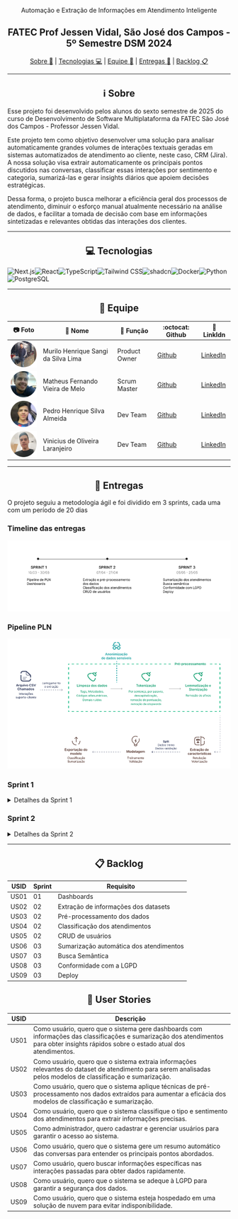 <div align="center">

Automação e Extração de Informações em Atendimento Inteligente

## FATEC Prof Jessen Vidal, São José dos Campos - 5º Semestre DSM 2024

[Sobre :memo:](#sobre) | [Tecnologias :computer:](#tecnologias) | [Equipe :busts_in_silhouette:](#equipe) | [Entregas :rocket:](#entregas) | [Backlog :clipboard:](#backlog)

</div>

---

<div align="center">

<span id="sobre"></span>

## :information_source: Sobre

</div>

Esse projeto foi desenvolvido pelos alunos do sexto semestre de 2025 do curso de Desenvolvimento de Software Multiplataforma da FATEC São José dos Campos - Professor Jessen Vidal.

Este projeto tem como objetivo desenvolver uma solução para analisar automaticamente grandes volumes de interações textuais geradas em sistemas automatizados de atendimento ao cliente, neste caso, CRM (Jira). A nossa solução visa extrair automaticamente os principais pontos discutidos nas conversas, classificar essas interações por sentimento e categoria, sumarizá-las e gerar insights diários que apoiem decisões estratégicas.

Dessa forma, o projeto busca melhorar a eficiência geral dos processos de atendimento, diminuir o esforço manual atualmente necessário na análise de dados, e facilitar a tomada de decisão com base em informações sintetizadas e relevantes obtidas das interações dos clientes.

---

<div align="center">

<span id="tecnologias"></span>

## :computer: Tecnologias

</div>

  
![Next.js](https://img.shields.io/badge/Next.js-000000?style=for-the-badge&logo=next.js&logoColor=white)![React](https://img.shields.io/badge/React-61DAFB?style=for-the-badge&logo=react&logoColor=white)![TypeScript](https://img.shields.io/badge/TypeScript-3178C6?style=for-the-badge&logo=typescript&logoColor=white)![Tailwind CSS](https://img.shields.io/badge/Tailwind_CSS-38B2AC?style=for-the-badge&logo=tailwind-css&logoColor=white)![shadcn](https://img.shields.io/badge/shadcn-000000?style=for-the-badge&logo=shadcn&logoColor=white)![Docker](https://img.shields.io/badge/Docker%20-%20%232496ED?style=for-the-badge&logo=docker&logoColor=white)![Python](https://img.shields.io/badge/Python%20-%20%233776AB?style=for-the-badge&logo=python&logoColor=white)![PostgreSQL](https://img.shields.io/badge/PostgreSQL%20-%20%234169E1?style=for-the-badge&logo=postgresql&logoColor=white)
  

---

<div align="center">

<span id="equipe"></span>

## :busts_in_silhouette: Equipe

</div>

| :camera: Foto                         | :bust_in_silhouette: Nome           | :briefcase: Função | :octocat: Github                              | :link: LinkIdn                                                         |
| ------------------------------------- | ----------------------------------- | ------------------ | --------------------------------------------- | ---------------------------------------------------------------------- |
| ![Foto](docs/images/fotoMurilo.png)   | Murilo Henrique Sangi da Silva Lima | Product Owner      | [Github](https://github.com/MuriloLima03)     | [LinkedIn](https://www.linkedin.com/in/murilo-sangi-944964313/)        |
| ![Foto](docs/images/fotoMatheus.png)  | Matheus Fernando Vieira de Melo     | Scrum Master       | [Github](https://github.com/Matheusfvm)       | [LinkedIn](https://www.linkedin.com/in/matheusfvmelo/)                 |
| ![Foto](docs/images/fotoPedro.png)    | Pedro Henrique Silva Almeida        | Dev Team           | [Github](https://github.com/PedroHSdeAlmeida) | [LinkedIn](https://www.linkedin.com/in/pedroalmeidadev/)               |
| ![Foto](docs/images/fotoVinicius.png) | Vinicius de Oliveira Laranjeiro     | Dev Team           | [Github](https://github.com/vdlaranjeiro)     | [LinkedIn](https://www.linkedin.com/in/vinicius-laranjeiro-296b371bb/) |

---

<div align="center">

<span id="entregas"></span>


## :rocket: Entregas

</div>
  
O projeto seguiu a metodologia ágil e foi dividido em 3 sprints, cada uma com um período de 20 dias


### Timeline das entregas

<div align="center">

![Timeline das entregas](/docs/images/Timeline.png)

</div>

### Pipeline PLN

<div align="center">

![Pipeline PLN](./docs/images/pipeline-pln.png)

</div>

### Sprint 1

<details>
  <summary>Detalhes da Sprint 1</summary>

  <br>

**Objetivo da Sprint:**  
Nessa sprint, nosso foco foi na documentação do sistema, configuração da pipeline de PLN e construção dos dashboards para demonstrar os resultados da análise dos atendimentos.

**Sprint Backlog:**

| USID | Requisito    |
| ---- | ------------ |
| US01 | Dashboards   |
| US02 | Pipeline PLN |

**Burndown:**  
![Burndown Sprint 1](./docs/sprint1/burndownSprint1.png)

</details>


### Sprint 2

<details>
  <summary>Detalhes da Sprint 2</summary>

  <br>

**Objetivo da Sprint:**  
Nessa sprint, dividimos nosso foco em duas frentes Classificação dos atendimentos e Gerenciamento dos usuários, configuração da pipeline de PLN e construção dos dashboards para demonstrar os resultados da análise dos atendimentos.

**Sprint Backlog:**

| USID | Requisito    |
| ---- | ------------ |
| US02 | Extração de informações dos datasets |
| US03 | Pré-processamento dos dados |
| US04 | Classificação dos atendimentos |
| US05 | CRUD de usuários |

**Burndown:**  
![Burndown Sprint 1](./docs/sprint2/burndownSprint2.png)

</details>

---

<div align="center">

<span id="backlog"></span>

## :clipboard: Backlog

</div>

| USID | Sprint | Requisito                               |
| ---- | ------ | --------------------------------------- |
| US01 | 01     | Dashboards                              |
| US02 | 02     | Extração de informações dos datasets    |
| US03 | 02     | Pré-processamento dos dados             |
| US04 | 02     | Classificação dos atendimentos          |
| US05 | 02     | CRUD de usuários                        |
| US06 | 03     | Sumarização automática dos atendimentos |
| US07 | 03     | Busca Semântica                         |
| US08 | 03     | Conformidade com a LGPD                 |
| US09 | 03     | Deploy                                  |


<div align="center">

## :scroll: User Stories

</div>

| USID | Descrição                                                                                                                                                                              |
| ---- | -------------------------------------------------------------------------------------------------------------------------------------------------------------------------------------- |
| US01 | Como usuário, quero que o sistema gere dashboards com informações das classificações e sumarização dos atendimentos para obter insights rápidos sobre o estado atual dos atendimentos. |
| US02 | Como usuário, quero que o sistema extraia informações relevantes do dataset de atendimento para serem analisadas pelos modelos de classificação e sumarização.                         |
| US03 | Como usuário, quero que o sistema aplique técnicas de pré-processamento nos dados extraídos para aumentar a eficácia dos modelos de classificação e sumarização.                       |
| US04 | Como usuário, quero que o sistema classifique o tipo e sentimento dos atendimentos para extrair informações precisas.                                                                  |
| US05 | Como administrador, quero cadastrar e gerenciar usuários para garantir o acesso ao sistema.                                                                                            |
| US06 | Como usuário, quero que o sistema gere um resumo automático das conversas para entender os principais pontos abordados.                                                                |
| US07 | Como usuário, quero buscar informações específicas nas interações passadas para obter dados rapidamente.                                                                               |
| US08 | Como usuário, quero que o sistema se adeque à LGPD para garantir a segurança dos dados.                                                                                                |
| US09 | Como usuário, quero que o sistema esteja hospedado em uma solução de nuvem para evitar indisponibilidade.                                                                              |

